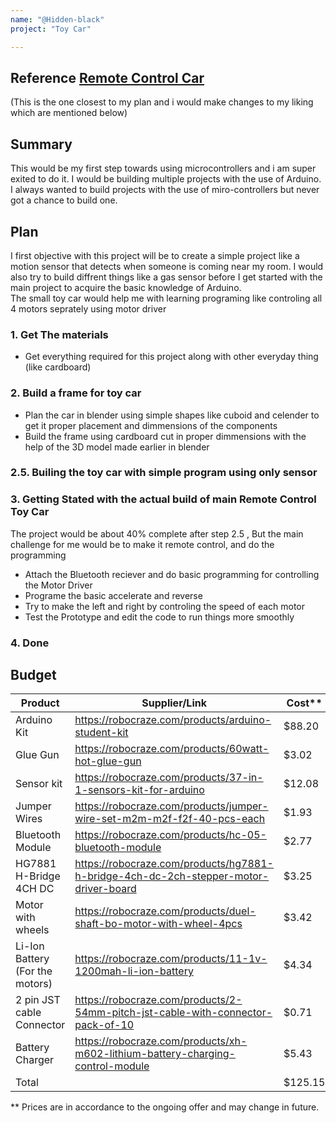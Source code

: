 ```yaml
---
name: "@Hidden-black"
project: "Toy Car"

---
```

## Reference [Remote Control Car](https://create.arduino.cc/projecthub/samanfern/bluetooth-controlled-car-d5d9ca)
(This is the one closest to my plan and i would make changes to my liking which are mentioned below)

## Summary
This would be my first step towards using microcontrollers and i am super exited to do it.
I would be building multiple projects with the use of Arduino. I always wanted to build projects with the use of miro-controllers but never got a chance to build one.

## Plan

I first objective with this project will be to create a simple project like a motion sensor that detects when someone is coming near my room. I would also try to build diffrent things like a gas sensor before I get started with the main project to acquire the basic knowledge of Arduino.
<br>
The small toy car would help me with learning programing like controling all 4 motors seprately using motor driver

### 1. Get The materials
- Get everything required for this project along with other everyday thing (like cardboard)

### 2. Build a frame for toy car
- Plan the car in blender using simple shapes like cuboid and celender to get it proper placement and dimmensions of the components
- Build the frame using cardboard cut in proper dimmensions with the help of the 3D model made earlier in blender

### 2.5. Builing the toy car with simple program using only sensor

### 3. Getting Stated with the actual build of main Remote Control Toy Car
The project would be about 40% complete after step 2.5 , But the main challenge for me would be to make it remote control, and do the programming 
- Attach the Bluetooth reciever and do basic programming for controlling the Motor Driver
- Programe the basic accelerate and reverse 
- Try to make the left and right by controling the speed of each motor 
- Test the Prototype and edit the code to run things more smoothly

### 4. Done

## Budget

| Product         | Supplier/Link                         | Cost**   |
| --------------- | ------------------------------------- | ------ |
| Arduino Kit     | https://robocraze.com/products/arduino-student-kit | $88.20 |
| Glue Gun        |https://robocraze.com/products/60watt-hot-glue-gun |$3.02|
| Sensor kit      | https://robocraze.com/products/37-in-1-sensors-kit-for-arduino | $12.08 |
|Jumper Wires     | https://robocraze.com/products/jumper-wire-set-m2m-m2f-f2f-40-pcs-each | $1.93 |
| Bluetooth Module| https://robocraze.com/products/hc-05-bluetooth-module | $2.77 |
| HG7881 H-Bridge 4CH DC | https://robocraze.com/products/hg7881-h-bridge-4ch-dc-2ch-stepper-motor-driver-board  | $3.25  |
| Motor with wheels | https://robocraze.com/products/duel-shaft-bo-motor-with-wheel-4pcs | $3.42 |
|Li-Ion Battery (For the motors) | https://robocraze.com/products/11-1v-1200mah-li-ion-battery | $4.34|
| 2 pin JST cable Connector | https://robocraze.com/products/2-54mm-pitch-jst-cable-with-connector-pack-of-10 |$0.71|
| Battery Charger | https://robocraze.com/products/xh-m602-lithium-battery-charging-control-module | $5.43 |
| Total           |                                       | $125.15 |

** Prices are in accordance to the ongoing offer and may change in future.
